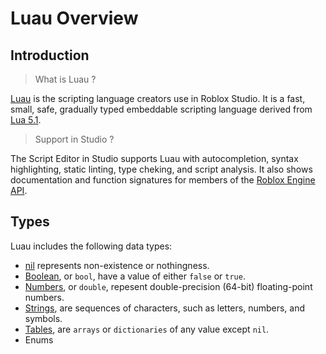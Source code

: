 # Luau Overview

## Introduction

> What is Luau ?

[Luau](https://luau-lang.org) is the scripting language creators use in Roblox Studio. It is a fast, small, safe, gradually typed embeddable scripting language derived from [Lua 5.1](https://www.lua.org/manual/5.1/).

> Support in Studio ?

The Script Editor in Studio supports Luau with autocompletion, syntax highlighting, static linting, type cheking, and script analysis. It also shows documentation and function signatures for members of the [Roblox Engine API](https://create.roblox.com/docs/reference/engine).

## Types

Luau includes the following data types:

- [nil](data-types/nil.md) represents non-existence or nothingness.
- [Boolean](data-types/booleans.md), or `bool`, have a value of either `false` or `true`.
- [Numbers](data-types/numbers.md), or `double`, repesent double-precision (64-bit) floating-point numbers.
- [Strings](data-types/strings.md), are sequences of characters, such as letters, numbers, and symbols.
- [Tables](data-types/tables.md), are `arrays` or `dictionaries` of any value except `nil`.
- Enums
